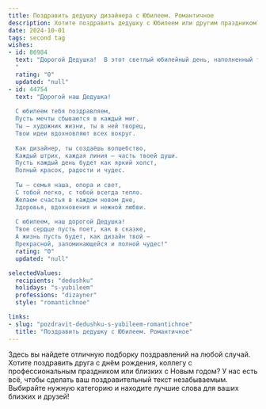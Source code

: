 ```yaml
---
title: Поздравить дедушку дизайнера с Юбилеем. Романтичное
description: Хотите поздравить дедушку с Юбилеем или другим праздником? Наш ИИ создаст незабываемое поздравление, а вы обязательно выделитесь среди других.  
date: 2024-10-01
tags: second tag
wishes:
- id: 86984
  text: "Дорогой Дедушка!  В этот светлый юбилейный день, наполненный теплом и любовью, хочу сказать тебе самые нежные слова благодарности и восхищения. Твой талант дизайнера — это нечто большее, чем просто профессия, это вдохновение, воплощенное в прекрасных формах и красках.  Ты словно художник, создающий  волшебство,  заставляющий сердца трепетать от красоты. Пусть твоя жизнь будет такой же яркой и неповторимой, как творения твоих рук! С юбилеем, любимый Дедушка!
  "
  rating: "0"
  updated: "null"
- id: 44754
  text: "Дорогой наш Дедушка!
  
  С юбилеем тебя поздравляем,
  Пусть мечты сбываются в каждый миг.
  Ты – художник жизни, ты в ней творец,
  Твои идеи вдохновляют всех вокруг.
  
  Как дизайнер, ты создаёшь волшебство,
  Каждый штрих, каждая линия – часть твоей души.
  Пусть каждый день будет как яркий холст,
  Полный красок, радости и чудес.
  
  Ты – семья наша, опора и свет,
  С тобой легко, с тобой всегда тепло.
  Желаем счастья в каждом новом дне,
  Здоровья, вдохновения и нежной любви.
  
  С юбилеем, наш дорогой Дедушка!
  Твое сердце пусть поет, как в сказке,
  А жизнь пусть будет, как дизайн твой –
  Прекрасной, запоминающейся и полной чудес!"
  rating: "0"
  updated: "null"

selectedValues:
  recipients: "dedushku"
  holidays: "s-yubileem"
  professions: "dizayner"
  style: "romantichnoe"

links:
- slug: "pozdravit-dedushku-s-yubileem-romantichnoe"
  title: "Поздравить дедушку с Юбилеем. Романтичное"
---
```


Здесь вы найдете отличную подборку поздравлений на любой случай.
Хотите поздравить друга с днём рождения, коллегу с профессиональным праздником или близких с Новым годом? У нас есть всё, чтобы сделать ваш поздравительный текст незабываемым. Выбирайте нужную категорию и находите лучшие слова для ваших близких и друзей!
